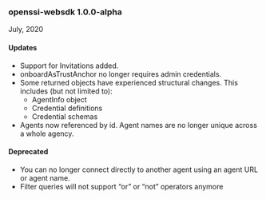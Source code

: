 ### openssi-websdk 1.0.0-alpha
July, 2020

#### Updates

* Support for Invitations added.
* onboardAsTrustAnchor no longer requires admin credentials.
* Some returned objects have experienced structural changes.  This includes (but not limited to):
  * AgentInfo object
  * Credential definitions
  * Credential schemas
* Agents now referenced by id.  Agent names are no longer unique across a whole agency.

#### Deprecated

* You can no longer connect directly to another agent using an agent URL or agent name.
* Filter queries will not support “or” or “not” operators anymore
